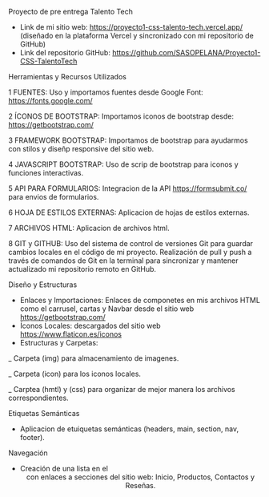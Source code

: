 Proyecto de pre entrega Talento Tech

* Link de mi sitio web: https://proyecto1-css-talento-tech.vercel.app/ (diseñado en la plataforma Vercel y sincronizado con mi repositorio de GitHub)
* Link del repositorio GitHub: https://github.com/SASOPELANA/Proyecto1-CSS-TalentoTech

Herramientas y Recursos Utilizados

1 FUENTES: Uso y importamos fuentes desde Google Font: https://fonts.google.com/

2 ÍCONOS DE BOOTSTRAP: Importamos iconos de bootstrap desde: https://getbootstrap.com/ 

3 FRAMEWORK BOOTSTRAP: Importamos de bootstrap para ayudarmos con stilos y diseñp responsive del sitio web.

4 JAVASCRIPT BOOTSTRAP: Uso de scrip de bootstrap para iconos y funciones interactivas.

5 API PARA FORMULARIOS: Integracion de la API https://formsubmit.co/  para envios de formularios.

6 HOJA DE ESTILOS EXTERNAS: Aplicacion de hojas de estilos externas.

7 ARCHIVOS HTML: Aplicacion de archivos html.

8 GIT y GITHUB: Uso del sistema de control de versiones Git para guardar cambios locales en el código de mi proyecto. 
  Realización de pull y push a través de comandos de Git en la terminal para sincronizar y mantener actualizado mi repositorio remoto en GitHub.



Diseño y Estructuras

* Enlaces y Importaciones: Enlaces de componetes en mis archivos HTML como el carrusel, cartas y Navbar desde el sitio web https://getbootstrap.com/ 
* Íconos Locales: descargados del sitio web https://www.flaticon.es/iconos
* Estructuras y Carpetas:

_ Carpeta (img) para almacenamiento de imagenes.

_ Carpeta (icon) para los iconos locales.

_ Carptea (hmtl) y (css) para organizar de mejor manera los archivos correspondientes.

Etiquetas Semánticas
* Aplicacion de etuiquetas semánticas (headers, main, section, nav, footer).

Navegación
* Creación de una lista en el <header> con enlaces a secciones del sitio web: Inicio, Productos, Contactos y Reseñas.
